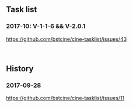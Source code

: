 ## Task list

### 2017-10: V-1-1-6 && V-2.0.1

https://github.com/bstcine/cine-tasklist/issues/43

<br>

## History

### 2017-09-28

https://github.com/bstcine/cine-tasklist/issues/11
